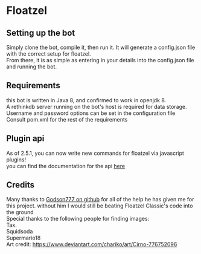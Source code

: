 # Floatzel
## Setting up the bot
Simply clone the bot, compile it, then run it. It will generate a config.json file with the correct setup for floatzel.<br>
From there, it is as simple as entering in your details into the config.json file and running the bot.
## Requirements
this bot is written in Java 8, and confirmed to work in openjdk 8.<br>
A rethinkdb server running on the bot's host is required for data storage. Username and password options can be set in the configuration file<br>
Consult pom.xml for the rest of the requirements
## Plugin api
As of 2.5.1, you can now write new commands for floatzel via javascript plugins!<br>
you can find the documentation for the api [here](https://github.com/EzioisAwesome56/Floatzel/wiki/Plugin-API-documentation)
## Credits
Many thanks to [Godson777 on github](https://github.com/Godson777) for all of the help he has given me for this project. without him I would still be beating Floatzel Classic's code into the ground<br>
Special thanks to the following people for finding images:<br>
Tax.<br>
Squidsoda<br>
Supermario18<br>
Art credit: https://www.deviantart.com/chariko/art/Cirno-776752096
